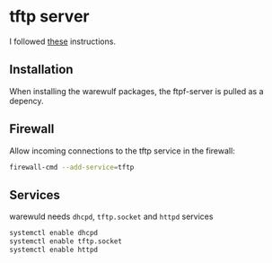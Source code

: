 # tftp server

I followed [these](https://access.redhat.com/documentation/en-us/red_hat_enterprise_linux/8/html/performing_an_advanced_rhel_installation/preparing-for-a-network-install_installing-rhel-as-an-experienced-user) instructions.

## Installation

When installing the warewulf packages, the ftpf-server is pulled as a depency.

## Firewall
Allow incoming connections to the tftp service in the firewall:
```bash
firewall-cmd --add-service=tftp
```

## Services
warewuld needs `dhcpd`, `tftp.socket` and `httpd` services
```bash
systemctl enable dhcpd
systemctl enable tftp.socket
systemctl enable httpd
```

